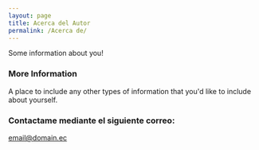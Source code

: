 ```yaml
---
layout: page
title: Acerca del Autor
permalink: /Acerca de/
---
```


Some information about you!

### More Information

A place to include any other types of information that you'd like to include about yourself.

### Contactame mediante el siguiente correo:

[email@domain.ec](mailto:erick.choezr@ug.edu.ec)
